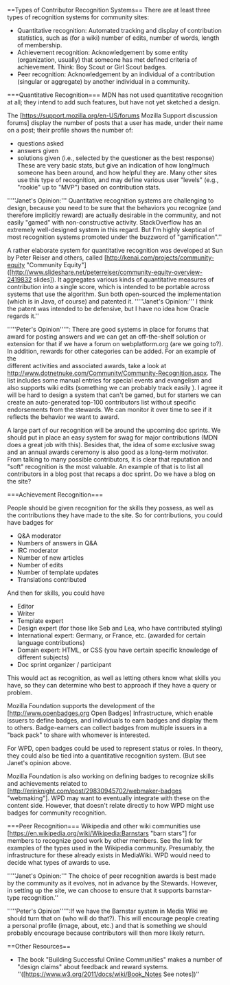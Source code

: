 ==Types of Contributor Recognition Systems==
There are at least three types of recognition systems for community sites:

* Quantitative recognition: Automated tracking and display of contribution statistics, such as (for a wiki) number of edits, number of words, length of membership.
* Achievement recognition: Acknowledgement by some entity (organization, usually) that someone has met defined criteria of achievement. Think: Boy Scout or Girl Scout badges.
* Peer recognition: Acknowledgement by an individual of a contribution (singular or aggregate) by another individual in a community.

===Quantitative Recognition===
MDN has not used quantitative recognition at all; they intend to add such features, but have not yet sketched a design.

The [https://support.mozilla.org/en-US/forums Mozilla Support discussion forums] display the number of posts that a user has made, under their name on a post; their profile shows the number of:
* questions asked
* answers given
* solutions given (i.e., selected by the questioner as the best response)
These are very basic stats, but give an indication of how long/much someone has been around, and how helpful they are. Many other sites use this type of recognition, and may define various user "levels" (e.g., "rookie" up to "MVP") based on contribution stats.

 '''''Janet's Opinion:''' Quantitative recognition systems are challenging to 
 design, because you need to be sure that the behaviors you recognize (and 
 therefore implicitly reward) are actually desirable in the community, and not 
 easily "gamed" with non-constructive activity. StackOverflow has an extremely 
 well-designed system in this regard. But I'm highly skeptical of most 
 recognition systems promoted under the buzzword of "gamification".''

A rather elaborate system for quantitative recognition was developed at Sun by Peter Reiser and others, called [http://kenai.com/projects/community-equity "Community Equity"] ([http://www.slideshare.net/peterreiser/community-equity-overview-2419832 slides]). It aggregates various kinds of quantitative measures of contribution into a single score, which is intended to be portable across systems that use the algorithm. Sun both open-sourced the implementation (which is in Java, of course) and patented it. '''''Janet's Opinion:''' I think the patent was intended to be defensive, but I have no idea how Oracle regards it.''

 '''''Peter's Opinion''''': There are good systems in place for forums that 
 award for posting answers and we can get an off-the-shelf solution or 
 extension for that if we have a forum on webplatform.org (are we going to?). 
 In addition, rewards for other categories can be added. For an example of the  
 different activities and associated awards, take a look at 
 http://www.dotnetnuke.com/Community/Community-Recognition.aspx. The list 
 includes some manual entries for special events and evangelism and also 
 supports wiki edits (something we can probably track easily ). I agree it will 
 be hard to design a system that can't be gamed, but for starters we can create 
 an auto-generated top-100 contributors list without specific endorsements from 
 the stewards. We can monitor it over time to see if it reflects the behavior 
 we want to award.

A large part of our recognition will be around the upcoming doc sprints. We should put in place an easy system for swag for major contributions (MDN does a great job with this). Besides that, the idea of some exclusive swag and an annual awards ceremony is also good as a long-term motivator. From talking to many possible contributors, it is clear that reputation and "soft" recognition is the most valuable. An example of that is to list all contributors in a blog post that recaps a doc sprint. Do we have a blog on the site?

===Achievement Recognition===

People should be given recognition for the skills they possess, as well as the contributions they have made to the site. So for contributions, you could have badges for 

* Q&A moderator
* Numbers of answers in Q&A
* IRC moderator
* Number of new articles
* Number of edits
* Number of template updates
* Translations contributed

And then for skills, you could have

* Editor
* Writer
* Template expert
* Design expert (for those like Seb and Lea, who have contributed styling)
* International expert: Germany, or France, etc. (awarded for certain language contributions)
* Domain expert: HTML, or CSS (you have certain specific knowledge of different subjects)
* Doc sprint organizer / participant

This would act as recognition, as well as letting others know what skills you have, so they can determine who best to approach if they have a query or problem.

Mozilla Foundation supports the development of the [http://www.openbadges.org Open Badges] Infrastructure, which enable issuers to define badges, and individuals to earn badges and display them to others. Badge-earners can collect badges from multiple issuers in a "back pack" to share with whomever is interested.

For WPD, open badges could be used to represent status or roles. In theory, they could also be tied into a quantitative recognition system. (But see Janet's opinion above.

Mozilla Foundation is also working on defining badges to recognize skills and achievements related to [http://erinknight.com/post/29830945702/webmaker-badges "webmaking"]. WPD may want to eventually integrate with these on the content side. However, that doesn't relate directly to how WPD might use badges for community recognition.

===Peer Recognition===
Wikipedia and other wiki communities use [https://en.wikipedia.org/wiki/Wikipedia:Barnstars "barn stars"] for members to recognize good work by other members. See the link for examples of the types used in the Wikipedia community. Presumably, the infrastructure for these already exists in MediaWiki. WPD would need to decide what types of awards to use. 

 '''''Janet's Opinion:''' The choice of peer recognition awards is best made by 
 the community as it evolves, not in advance by the Stewards. However, in 
 setting up the site, we can choose to ensure that it supports barnstar-type 
 recognition.''

 '''''Peter's Opinion''''':If we have the Barnstar system in Media Wiki we 
 should turn that on (who will do that?). This will encourage people creating a 
 personal profile (image, about, etc.) and that is something we should probably 
 encourage because contributors will then more likely return.

==Other Resources==
* The book "Building Successful Online Communities" makes a number of "design claims" about feedback and reward systems. ''([https://www.w3.org/2011/docs/wiki/Book_Notes See notes])''